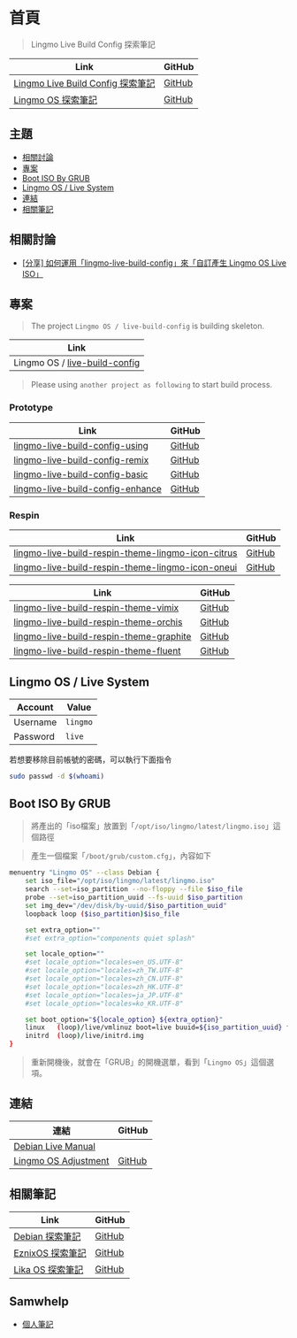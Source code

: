 

# 首頁

> Lingmo Live Build Config 探索筆記

| Link | GitHub |
| ---- | ------ |
| [Lingmo Live Build Config 探索筆記](https://samwhelp.github.io/note-about-lingmo-live-build-config/) | [GitHub](https://github.com/samwhelp/note-about-lingmo-live-build-config) |
| [Lingmo OS 探索筆記](https://samwhelp.github.io/note-about-lingmo/) | [GitHub](https://github.com/samwhelp/note-about-lingmo) |




## 主題

* [相關討論](#相關討論)
* [專案](#專案)
* [Boot ISO By GRUB](#boot-iso-by-grub)
* [Lingmo OS / Live System](#lingmo-os--live-system)
* [連結](#連結)
* [相關筆記](#相關筆記)




## 相關討論

* [[分享] 如何運用「lingmo-live-build-config」來「自訂產生 Lingmo OS Live ISO」](https://github.com/orgs/LingmoOS/discussions/26)




## 專案

> The project `Lingmo OS / live-build-config` is building skeleton.

| Link |
| ---- |
| Lingmo OS / [live-build-config](https://github.com/LingmoOS/live-build-config) |


> Please using `another project as following` to start build process.


### Prototype

| Link | GitHub |
| ---- | ------ |
| [lingmo-live-build-config-using](https://samwhelp.github.io/lingmo-live-build-config-using/) | [GitHub](https://github.com/samwhelp/lingmo-live-build-config-using) |
| [lingmo-live-build-config-remix](https://samwhelp.github.io/lingmo-live-build-config-remix/) | [GitHub](https://github.com/samwhelp/lingmo-live-build-config-remix) |
| [lingmo-live-build-config-basic](https://samwhelp.github.io/lingmo-live-build-config-basic/) | [GitHub](https://github.com/samwhelp/lingmo-live-build-config-basic) |
| [lingmo-live-build-config-enhance](https://samwhelp.github.io/lingmo-live-build-config-enhance/) | [GitHub](https://github.com/samwhelp/lingmo-live-build-config-enhance) |


### Respin

| Link | GitHub |
| ---- | ------ |
| [lingmo-live-build-respin-theme-lingmo-icon-citrus](https://samwhelp.github.io/lingmo-live-build-respin-theme-lingmo-icon-citrus/) | [GitHub](https://github.com/samwhelp/lingmo-live-build-respin-theme-lingmo-icon-citrus) |
| [lingmo-live-build-respin-theme-lingmo-icon-oneui](https://samwhelp.github.io/lingmo-live-build-respin-theme-lingmo-icon-oneui/) | [GitHub](https://github.com/samwhelp/lingmo-live-build-respin-theme-lingmo-icon-oneui) |


| Link | GitHub |
| ---- | ------ |
| [lingmo-live-build-respin-theme-vimix](https://samwhelp.github.io/lingmo-live-build-respin-theme-vimix/) | [GitHub](https://github.com/samwhelp/lingmo-live-build-respin-theme-vimix) |
| [lingmo-live-build-respin-theme-orchis](https://samwhelp.github.io/lingmo-live-build-respin-theme-orchis/) | [GitHub](https://github.com/samwhelp/lingmo-live-build-respin-theme-orchis) |
| [lingmo-live-build-respin-theme-graphite](https://samwhelp.github.io/lingmo-live-build-respin-theme-graphite/) | [GitHub](https://github.com/samwhelp/lingmo-live-build-respin-theme-graphite) |
| [lingmo-live-build-respin-theme-fluent](https://samwhelp.github.io/lingmo-live-build-respin-theme-fluent/) | [GitHub](https://github.com/samwhelp/lingmo-live-build-respin-theme-fluent) |




## Lingmo OS / Live System

| Account  | Value  |
| -------- | ------ |
| Username | `lingmo` |
| Password | `live` |

若想要移除目前帳號的密碼，可以執行下面指令

``` sh
sudo passwd -d $(whoami)
```




## Boot ISO By GRUB

> 將產出的「iso檔案」放置到「`/opt/iso/lingmo/latest/lingmo.iso`」這個路徑

> 產生一個檔案「`/boot/grub/custom.cfg`」，內容如下

``` sh
menuentry "Lingmo OS" --class Debian {
	set iso_file="/opt/iso/lingmo/latest/lingmo.iso"
	search --set=iso_partition --no-floppy --file $iso_file
	probe --set=iso_partition_uuid --fs-uuid $iso_partition
	set img_dev="/dev/disk/by-uuid/$iso_partition_uuid"
	loopback loop ($iso_partition)$iso_file

	set extra_option=""
	#set extra_option="components quiet splash"

	set locale_option=""
	#set locale_option="locales=en_US.UTF-8"
	#set locale_option="locales=zh_TW.UTF-8"
	#set locale_option="locales=zh_CN.UTF-8"
	#set locale_option="locales=zh_HK.UTF-8"
	#set locale_option="locales=ja_JP.UTF-8"
	#set locale_option="locales=ko_KR.UTF-8"

	set boot_option="${locale_option} ${extra_option}"
	linux	(loop)/live/vmlinuz boot=live buuid=${iso_partition_uuid} findiso=${iso_file} ${boot_option}
	initrd	(loop)/live/initrd.img
}
```

> 重新開機後，就會在「GRUB」的開機選單，看到「`Lingmo OS`」這個選項。




## 連結

| 連結  | GitHub |
| ---- | ------ |
| [Debian Live Manual](https://live-team.pages.debian.net/live-manual/html/live-manual/index.en.html) |  |
| [Lingmo OS Adjustment](https://samwhelp.github.io/lingmo-adjustment/) | [GitHub](https://github.com/samwhelp/lingmo-adjustment) |





## 相關筆記

| Link | GitHub |
| ---- | ------ |
| [Debian 探索筆記](https://samwhelp.github.io/note-about-debian/) | [GitHub](https://github.com/samwhelp/note-about-debian) |
| [EznixOS 探索筆記](https://samwhelp.github.io/note-about-eznixos/) | [GitHub](https://github.com/samwhelp/note-about-eznixos) |
| [Lika OS 探索筆記](https://samwhelp.github.io/note-about-lika/) | [GitHub](https://github.com/samwhelp/note-about-lika) |




## Samwhelp

* [個人筆記](https://samwhelp.github.io/book/)
